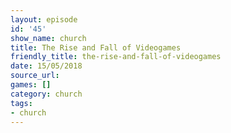 ```yaml
---
layout: episode
id: '45'
show_name: church
title: The Rise and Fall of Videogames
friendly_title: the-rise-and-fall-of-videogames
date: 15/05/2018
source_url: 
games: []
category: church
tags:
- church
---
```

